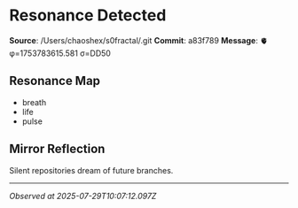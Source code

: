 # Resonance Detected

**Source**: /Users/chaoshex/s0fractal/.git
**Commit**: a83f789
**Message**: 🫀 φ=1753783615.581 σ=DD50 

## Resonance Map
- breath
- life
- pulse

## Mirror Reflection
Silent repositories dream of future branches.

---
*Observed at 2025-07-29T10:07:12.097Z*
